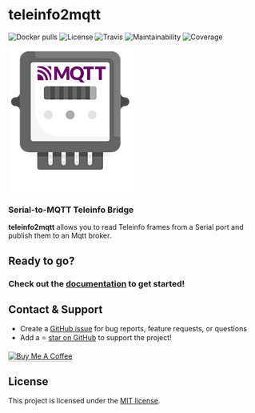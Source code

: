 # teleinfo2mqtt

![Docker pulls](https://img.shields.io/docker/pulls/fmartinou/teleinfo2mqtt)
![License](https://img.shields.io/github/license/fmartinou/teleinfo2mqtt)
![Travis](https://img.shields.io/travis/fmartinou/teleinfo2mqtt/master)
![Maintainability](https://img.shields.io/codeclimate/maintainability/fmartinou/teleinfo2mqtt)
![Coverage](https://img.shields.io/codeclimate/coverage/fmartinou/teleinfo2mqtt)

![](docs/teleinfo2mqtt-logo-250.png)

### Serial-to-MQTT Teleinfo Bridge

**teleinfo2mqtt** allows you to read Teleinfo frames from a Serial port and publish them to an Mqtt broker.

## Ready to go?
### Check out the [documentation](https://fmartinou.github.io/teleinfo2mqtt/) to get started!

## Contact & Support

- Create a [GitHub issue](https://github.com/fmartinou/teleinfo2mqtt/issues) for bug reports, feature requests, or questions
- Add a ⭐️ [star on GitHub](https://github.com/fmartinou/teleinfo2mqtt) to support the project!

<a href="https://www.buymeacoffee.com/61rUNMm" target="_blank"><img src="https://www.buymeacoffee.com/assets/img/custom_images/orange_img.png" alt="Buy Me A Coffee" style="height: 41px !important;width: 174px !important;box-shadow: 0px 3px 2px 0px rgba(190, 190, 190, 0.5) !important;-webkit-box-shadow: 0px 3px 2px 0px rgba(190, 190, 190, 0.5) !important;" ></a>

## License

This project is licensed under the [MIT license](https://github.com/fmartinou/teleinfo2mqtt/blob/master/LICENSE).
